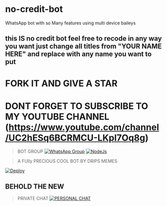 # no-credit-bot
 WhatsApp bot with so Many features using multi device baileys
 
## this IS no credit bot feel free to  recode in any way you want just change all titles from "YOUR NAME HERE" and replace with any name you want to put
# FORK IT AND GIVE A STAR
# DONT FORGET TO SUBSCRIBE TO MY YOUTUBE CHANNEL (https://www.youtube.com/channel/UC2hESq6BCRMCU-LKpl7Oq8g)
 >BOT GROUP [![WhatsApp Group](https://static.whatsapp.net/rsrc.php/ym/r/36B424nhiL4.svg)](https://chat.whatsapp.com/EFsb8RCXV4jLEFk4eAcA1A) [![NodeJs](https://img.shields.io/badge/Node.js-43853D?style=for-the-badge&logo=node.js&logoColor=white)](https://nodejs.org/en/)

> A FUlly PRECIOUS COOL BOT BY DRIPS MEMES <br>

[![Deploy](https://www.herokucdn.com/deploy/button.svg)](https://heroku.com/deploy?template=https://github.com/zim-bot/zim-bot-md)

## BEHOLD THE NEW
> PRIVATE CHAT
[![PERSONAL CHAT](https://static.whatsapp.net/rsrc.php/ym/r/36B424nhiL4.svg)](https://wa.me/27634090203)
